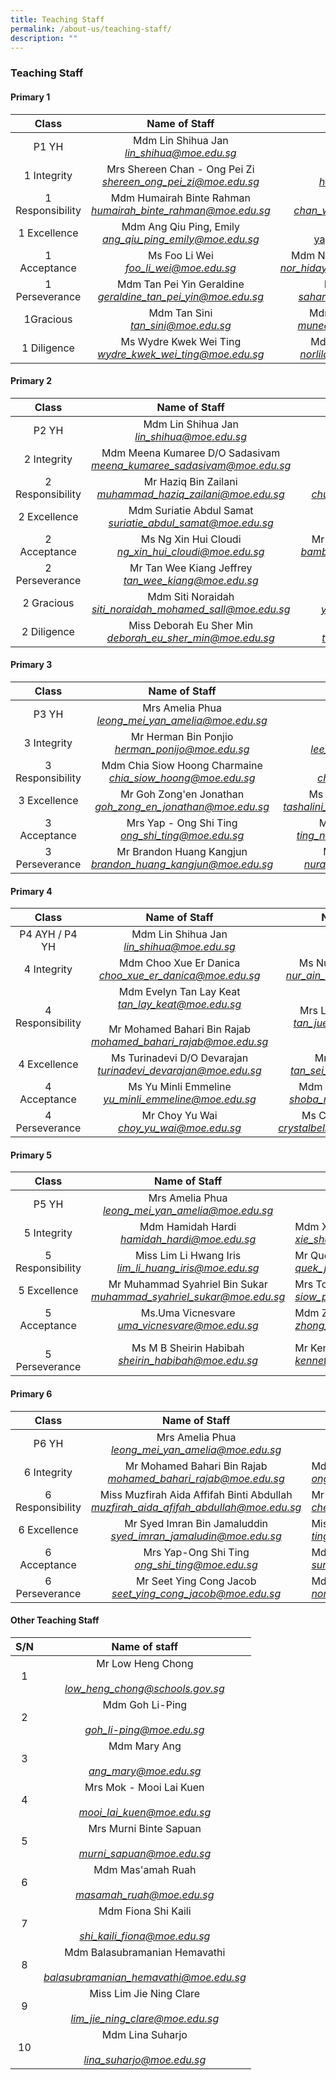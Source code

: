 ```yaml
---
title: Teaching Staff
permalink: /about-us/teaching-staff/
description: ""
---
```

### Teaching Staff

#### Primary 1

| Class 	| Name of Staff<br> 	| Name of Staff 	|
|:---:	|:---:	|:---:	|
|  P1 YH 	| Mdm Lin Shihua Jan<br>_[lin\_shihua@moe.edu.sg](mailto:lin_shihua@moe.edu.sg)_ 	|  	|
|  1 Integrity 	| Mrs Shereen Chan - Ong Pei Zi<br>_[shereen_ong_pei_zi@moe.edu.sg](mailto:shereen_ong_pei_zi@moe.edu.sg)_ 	|  Mdm He Jingwen<br>_[he_jingwen@moe.edu.sg](mailto:he_jingwen@moe.edu.sg)_|
| 1 Responsibility 	| Mdm Humairah Binte Rahman <br>_[humairah_binte_rahman@moe.edu.sg](mailto:HUMAIRAH_BINTE_RAHMAN@moe.edu.sg)_ 	| Mrs Dawn Kuah<br>_[chan_wee_teng_dawn@moe.edu.sg](mailto:chan_wee_teng_dawn@moe.edu.sg)_ 	|
|  1 Excellence 	|   Mdm Ang Qiu Ping, Emily<br>_[ang_qiu_ping_emily@moe.edu.sg](mailto:ang_qiu_ping_emily@moe.edu.sg)_  	| Mdm Yap Lay Hong <br>[yap_lay_hong@moe.edu.sg](mailto:yap_lay_hong@moe.edu.sg) 	|
|  1 Acceptance 	| Ms Foo Li Wei<br>_[foo_li_wei@moe.edu.sg](mailto:foo_li_wei@moe.edu.sg)_   	|  Mdm Nor Hidayah Bte Abdul Rahman <br>_[nor_hidayah_abdul_rahman@moe.edu.sg](mailto:nor_hidayah_abdul_rahman@moe.edu.sg)_ 	|
|  1 Perseverance 	| Mdm Tan Pei Yin Geraldine<br>_[geraldine_tan_pei_yin@moe.edu.sg](mailto:geraldine_tan_pei_yin@moe.edu.sg)_ 	| Mr Saharudin B Osman<br>_[saharudin_b_osman@moe.edu.sg](mailto:saharudin_b_osman@moe.edu.sg)_ 	|
|  1Gracious 	| Mdm Tan Sini<br>_[tan_sini@moe.edu.sg](mailto:tan_sini@moe.edu.sg)_ 	| Mdm Muneera Bte Abu Bakar<br>_[muneera_abu_bakar@moe.edu.sg](mailto:muneera_abu_bakar@moe.edu.sg)_ 	|
|  1 Diligence 	| Ms Wydre Kwek Wei Ting<br>_[wydre_kwek_wei_ting@moe.edu.sg](mailto:wydre_kwek_wei_ting@moe.edu.sg)_   	| Mdm Norlila Bte Abdul Ghani<br>_[norlila_abdul_ghani@moe.edu.sg](mailto:norlila_abdul_ghani@moe.edu.sg)_ 	|


#### Primary 2

| Class 	| Name of Staff 	| Name of Staff 	|
|:---:	|:---:	|:---:	|
| P2 YH 	| Mdm Lin Shihua Jan<br>_[lin\_shihua@moe.edu.sg](mailto:lin_shihua@moe.edu.sg)_<br> 	|  	|
| 2 Integrity  	| Mdm Meena Kumaree D/O Sadasivam<br>_[meena_kumaree_sadasivam@moe.edu.sg](mailto:meena_kumaree_sadasivam@moe.edu.sg)_ 	| Ms Lin Meiling<br>_[lin_meiling@moe.edu.sg](mailto:lin_meiling@moe.edu.sg)_ 	|
| 2 Responsibility 	| Mr Haziq Bin Zailani<br>_[muhammad_haziq_zailani@moe.edu.sg](mailto:muhammad_haziq_zailani@moe.edu.sg)_ 	| Ms Chu Yun Li Lynnette<br>_[chu_yun_li_lynnette@moe.edu.sg](mailto:chu_yun_li_lynnette@moe.edu.sg)_  	|
|  2 Excellence 	| Mdm Suriatie Abdul Samat<br>_[suriatie_abdul_samat@moe.edu.sg](mailto:suriatie_abdul_samat@moe.edu.sg)_ 	| Ms Grace Tan<br>_[grace_tan@moe.edu.sg](mailto:grace_tan@moe.edu.sg)_ 	|
|  2 Acceptance 	| Ms Ng Xin Hui Cloudi<br>_[ng_xin_hui_cloudi@moe.edu.sg ](mailto:ng_xin_hui_cloudi@moe.edu.sg )_  	| Mr Bambang Edy Sugianto B M B<br>_[bambang_edy_sugianto@moe.edu.sg](mailto:bambang_edy_sugianto@moe.edu.sg)_   	|
|  2 Perseverance 	| Mr Tan Wee Kiang Jeffrey<br>_[tan_wee_kiang@moe.edu.sg](mailto:tan_wee_kiang@moe.edu.sg)_ 	| Mdm Chen Xiang<br>_[chen_xiang@moe.edu.sg](mailto:chen_xiang@moe.edu.sg)_ 	|
|  2 Gracious 	| Mdm Siti Noraidah <br>_[siti_noraidah_mohamed_sall@moe.edu.sg](mailto:siti_noraidah_mohamed_sall@moe.edu.sg)_	| Mr Yan Teck Whye<br>_[yan_teck_whye@moe.edu.sg](mailto:yan_teck_whye@moe.edu.sg)_  	|
|  2 Diligence  	| Miss Deborah Eu Sher Min<br>_[deborah\_eu\_sher\_min@moe.edu.sg](mailto:deborah_eu_sher_min@moe.edu.sg)_ 	|  Mr Tan Chin Whee Samuel<br>_[tan_chin_whee@moe.edu.sg](mailto:tan_chin_whee@moe.edu.sg)_  	|

#### Primary 3

| Class 	| Name of Staff 	| Name of Staff 	|
|:---:	|:---:	|:---:	|
| P3 YH 	| Mrs Amelia Phua<br>_[leong\_mei\_yan\_amelia@moe.edu.sg](mailto:leong_mei_yan_amelia@moe.edu.sg)_   	| <br>  	|
|  3 Integrity 	| Mr Herman Bin Ponjio<br>_[herman_ponijo@moe.edu.sg](mailto:herman_ponijo@moe.edu.sg)_ 	| Mdm Lee Siew Teng <br>_[lee_siew_teng@moe.edu.sg](mailto:lee_siew_teng@moe.edu.sg)_ 	|
| 3 Responsibility 	| Mdm Chia Siow Hoong Charmaine<br>_[chia_siow_hoong@moe.edu.sg](mailto:chia_siow_hoong@moe.edu.sg)_  	| Mdm Chen Liqin<br>_[chen_li_qin@moe.edu.sg](mailto:chen_li_qin@moe.edu.sg)_   	|
|    3 Excellence 	| Mr Goh Zong'en Jonathan<br>_[goh_zong_en_jonathan@moe.edu.sg](mailto:goh_zong_en_jonathan@moe.edu.sg)_ 	| Ms Tashalini K P Sathasivam<br>_[tashalini_k_p_sathasivam@moe.edu.sg](mailto:tashalini_k_p_sathasivam@moe.edu.sg)_ 	|
|  3 Acceptance 	| Mrs Yap - Ong Shi Ting<br>_[ong_shi_ting@moe.edu.sg](mailto:ong_shi_ting@moe.edu.sg)_ 	| Ms Ting Ning Xin Jessie<br>_[ting_ning_xin_jessie@moe.edu.sg](mailto:ting_ning_xin_jessie@moe.edu.sg)_ 	|
|   3 Perseverance 	| Mr Brandon Huang Kangjun<br>_[brandon_huang_kangjun@moe.edu.sg](mailto:brandon_huang_kangjun@moe.edu.sg)_ 	|  Mdm Nuraishah Jamal <br>_[nuraishah_jamal@moe.edu.sg](mailto:nuraishah_jamal@moe.edu.sg)_ 	|

#### Primary 4

| Class 	| Name of Staff 	| Name of Staff 	|
|:---:	|:---:	|:---:	|
| P4 AYH / P4 YH 	| Mdm Lin Shihua Jan<br>_[lin\_shihua@moe.edu.sg](mailto:lin_shihua@moe.edu.sg)_ 	|  	|
|  4 Integrity 	| Mdm Choo Xue Er Danica<br> _[choo_xue_er_danica@moe.edu.sg](mailto:choo_xue_er_danica@moe.edu.sg)_  	| Ms Nur Ain Binti Borhan<br>_[nur_ain_borhan@moe.edu.sg](mailto:nur_ain_borhan@moe.edu.sg)_ 	|
| 4 Responsibility 	| Mdm Evelyn Tan Lay Keat<br>_[tan_lay_keat@moe.edu.sg](mailto:tan_lay_keat@moe.edu.sg)_<br><br>Mr Mohamed Bahari Bin Rajab<br>_[mohamed_bahari_rajab@moe.edu.sg](mailto:mohamed_bahari_rajab@moe.edu.sg)_	| Mrs Lim - Tan Jue Ying <br>_[tan_jue_ying@moe.edu.sg](mailto:tan_jue_ying@moe.edu.sg)_<br> 	|
|    4 Excellence 	| Ms Turinadevi D/O Devarajan<br>_[turinadevi_devarajan@moe.edu.sg](mailto:turinadevi_devarajan@moe.edu.sg)_ 	| Mr Tan Sei Hiong<br>_[tan_sei_hiong@moe.edu.sg](mailto:tan_sei_hiong@moe.edu.sg)_ 	|
|   4 Acceptance 	| Ms Yu Minli Emmeline<br>_[yu_minli_emmeline@moe.edu.sg](mailto:yu_minli_emmeline@moe.edu.sg)_  	| Mdm Shoba D/O Mohan<br>_[shoba_mohan@moe.edu.sg](mailto:shoba_mohan@moe.edu.sg)_ 	|
|   4 Perseverance 	| Mr Choy Yu Wai<br>_[choy_yu_wai@moe.edu.sg](mailto:choy_yu_wai@moe.edu.sg)_   	| Ms Crystalbelle Chang<br>_[crystalbelle_chang@moe.edu.sg](mailto:crystalbelle_chang@moe.edu.sg)_ 	|


#### Primary 5

| Class 	| Name of Staff 	| Name of Staff 	|
|:---:	|:---:	|---	|
| P5 YH 	| Mrs Amelia Phua<br>_[leong\_mei\_yan\_amelia@moe.edu.sg](mailto:leong_mei_yan_amelia@moe.edu.sg)_    	|  	|
| 5 Integrity  	| Mdm Hamidah Hardi<br>_[hamidah\_hardi@moe.edu.sg](mailto:hamidah_hardi@moe.edu.sg)_ 	| Mdm Xie Shuang<br>_[xie\_shuang@moe.edu.sg](mailto:xie_shuang@moe.edu.sg)_  	|
| 5 Responsibility 	| Miss Lim Li Hwang Iris<br>_[lim\_li\_huang\_iris@moe.edu.sg](mailto:lim_li_huang_iris@moe.edu.sg)_ 	| Mr Quek Joo Hin Eddie<br>_[quek\_joo\_hin\_eddie@moe.edu.sg](mailto:quek_joo_hin_eddie@moe.edu.sg)_ 	|
| 5 Excellence  	| Mr Muhammad Syahriel Bin Sukar<br>_[muhammad\_syahriel\_sukar@moe.edu.sg](mailto:muhammad_syahriel_sukar@moe.edu.sg)_ 	|  Mrs Toh - Siow Pei Ling<br>_[siow\_pei\_ling@moe.edu.sg](mailto:siow_pei_ling@moe.edu.sg)_ 	|
|    5 Acceptance 	| Ms.Uma Vicnesvare<br>_[uma\_vicnesvare@moe.edu.sg](mailto:uma_vicnesvare@moe.edu.sg)_  	| Mdm Zhong Dan<br>_[zhong\_dan@moe.edu.sg](mailto:zhong_dan@moe.edu.sg)_ 	|
|     <br>5 Perseverance 	| Ms M B Sheirin Habibah <br>_[sheirin\_habibah@moe.edu.sg](mailto:sheirin_habibah@moe.edu.sg)_ 	| Mr Kenneth Wong Chee Kian<br>_[kenneth\_wong\_chee\_kian@moe.edu.sg](mailto:kenneth_wong_chee_kian@moe.edu.sg)_  	|

#### Primary 6

| Class 	| Name of Staff 	| Name of Staff 	|
|:---:	|:---:	|---	|
| P6 YH 	| Mrs Amelia Phua<br>_[leong\_mei\_yan\_amelia@moe.edu.sg](mailto:leong_mei_yan_amelia@moe.edu.sg)_    	|   	|
|  6 Integrity 	| Mr Mohamed Bahari Bin Rajab<br>[_mohamed\_bahari\_rajab@moe.edu.sg_](mailto:mohamed_bahari_rajab@moe.edu.sg) 	| Mdm Ong Xuan Wan<br>_[ong\_xuan\_wan@moe.edu.sg](mailto:ong_xuan_wan@moe.edu.sg)_   	|
|  6 Responsibility 	|     Miss Muzfirah Aida Affifah Binti Abdullah<br>_[muzfirah\_aida\_afifah\_abdullah@moe.edu.sg](mailto:muzfirah_aida_afifah_abdullah@moe.edu.sg)_ 	| Mr Chen Xianghao Keith<br>_[chen\_xianghao@moe.edu.sg](mailto:chen_xianghao@moe.edu.sg)_ 	|
|     6 Excellence 	| Mr Syed Imran Bin Jamaluddin<br>_[syed\_imran\_jamaludin@moe.edu.sg](mailto:syed_imran_jamaludin@moe.edu.sg)_ 	| Miss Ting Ning Xin Jessie<br>_[ting\_ning\_xin\_jessie@moe.edu.sg](mailto:ting_ning_xin_jessie@moe.edu.sg)_ 	|
|  6 Acceptance 	| Mrs Yap-Ong Shi Ting<br>_[ong\_shi\_ting@moe.edu.sg](mailto:ong_shi_ting@moe.edu.sg)_ 	| Mdm Sun I-Feng<br>_[sun\_i-feng@moe.edu.sg](mailto:sun_i-feng@moe.edu.sg)_  	|
| 6 Perseverance 	| Mr Seet Ying Cong Jacob<br>_[seet\_ying\_cong\_jacob@moe.edu.sg](mailto:seet_ying_cong_jacob@moe.edu.sg)_ 	| Mdm Norlila Binti Abdul Ghani<br>_[norlila\_abdul\_ghani@moe.edu.sg](mailto:norlila_abdul_ghani@moe.edu.sg)_ 	|

#### Other Teaching Staff

| S/N 	| Name of staff 	|
|:---:	|:---:	|
| 1 	| Mr Low Heng Chong<br><br>_[low\_heng\_chong@schools.gov.sg](mailto:low_heng_chong@schools.gov.sg)_	|
| 2 	| Mdm Goh Li-Ping <br><br>_[goh\_li-ping@moe.edu.sg](mailto:goh_li-ping@moe.edu.sg)_  	|
| 3 	| Mdm Mary Ang <br><br>_[ang\_mary@moe.edu.sg](mailto:ang_mary@moe.edu.sg)_ 	|
| 4 	|  Mrs Mok - Mooi Lai Kuen<br><br>_[mooi\_lai\_kuen@moe.edu.sg](mailto:mooi_lai_kuen@moe.edu.sg)_ 	|
|  5 	|  Mrs Murni Binte Sapuan<br><br>_[murni\_sapuan@moe.edu.sg](mailto:murni_sapuan@moe.edu.sg)_  	|
| 6  	| Mdm Mas'amah Ruah <br> <br>_[masamah\_ruah@moe.edu.sg](mailto:masamah_ruah@moe.edu.sg)_  	|
|  7 	| Mdm Fiona Shi Kaili<br> <br>_[shi\_kaili\_fiona@moe.edu.sg](mailto:shi_kaili_fiona@moe.edu.sg)_   	|
|  8 	| Mdm Balasubramanian Hemavathi<br> <br>_[balasubramanian\_hemavathi@moe.edu.sg](mailto:balasubramanian_hemavathi@moe.edu.sg)_    	|
|  9 	|  Miss Lim Jie Ning Clare<br> <br>_[lim\_jie\_ning\_clare@moe.edu.sg](mailto:lim_jie_ning_clare@moe.edu.sg)_   	|
|  10 	|  Mdm Lina Suharjo<br> <br>_[lina\_suharjo@moe.edu.sg](mailto:lina_suharjo@moe.edu.sg)_  	|